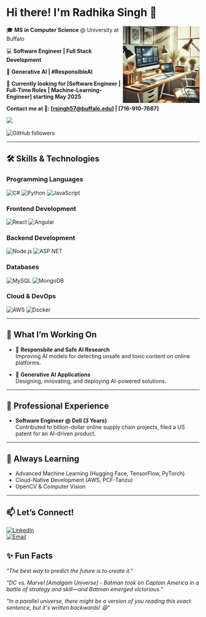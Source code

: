 # Hi there! I'm Radhika Singh 👋

<img src="https://github.com/radhika-singh-10/radhika-singh-10/blob/main/working_desktop_setup.gif" alt="Work in Progress :)"  width="200" align='right'/>

🎓 **MS in Computer Science** @ University at Buffalo  

💻 **Software Engineer | Full Stack Development** 

🤖 **Generative AI | #ResponsibleAI**  

🚀 **Currently looking for [Software Engineer | Full-Time Roles | Machine-Learning-Engineer] starting May 2025**

**Contact me at 📧: [rsingh57@buffalo.edu] | [716-910-7687]**


![](https://komarev.com/ghpvc/?username=radhika-singh-10)

![GitHub followers](https://img.shields.io/github/followers/radhika-singh-10?label=Follow&style=social)

---

## 🛠️ Skills & Technologies

### **Programming Languages**

![C#](https://img.shields.io/badge/C%23-239120?style=for-the-badge&logo=c-sharp&logoColor=white)  ![Python](https://img.shields.io/badge/Python-3776AB?style=for-the-badge&logo=python&logoColor=white)  ![JavaScript](https://img.shields.io/badge/JavaScript-F7DF1E?style=for-the-badge&logo=javascript&logoColor=black)

### **Frontend Development**
![React](https://img.shields.io/badge/React-20232A?style=for-the-badge&logo=react&logoColor=61DAFB)  ![Angular](https://img.shields.io/badge/Angular-DD0031?style=for-the-badge&logo=angular&logoColor=white)


### **Backend Development**
<img src="https://camo.githubusercontent.com/d21012299f2ccd4a7d73b13f896b0be91c9e71bb7f0b51f1cbfb783ed6b9f9b1/68747470733a2f2f63646e2e6a7364656c6976722e6e65742f67682f64657669636f6e732f64657669636f6e2f69636f6e732f6e6f64656a732f6e6f64656a732d6f726967696e616c2e737667" alt="Node.js" width="40" height="40">   <img src="https://cdn.jsdelivr.net/gh/devicons/devicon/icons/dot-net/dot-net-original.svg" alt="ASP.NET" width="40" height="40">

### **Databases**
![MySQL](https://img.shields.io/badge/MySQL-4479A1?style=for-the-badge&logo=mysql&logoColor=white) ![MongoDB](https://img.shields.io/badge/MongoDB-47A248?style=for-the-badge&logo=mongodb&logoColor=white)

### **Cloud & DevOps**
 ![AWS](https://img.shields.io/badge/AWS-232F3E?style=for-the-badge&logo=amazon-aws&logoColor=white) ![Docker](https://img.shields.io/badge/Docker-2496ED?style=for-the-badge&logo=docker&logoColor=white)  


---

## 🚀 What I’m Working On
- 🌟 **Responsbile and Safe AI Research**  
  Improving AI models for detecting unsafe and toxic content on online platforms.
  
- 🤖 **Generative AI Applications**  
  Designing, innovating, and deploying AI-powered solutions.  

---

## 💼 Professional Experience
- **Software Engineer @ Dell (3 Years)**  
  Contributed to billion-dollar online supply chain projects, filed a US patent for an AI-driven product.  

---

## 🌱 Always Learning
- Advanced Machine Learning (Hugging Face, TensorFlow, PyTorch)  
- Cloud-Native Development (AWS, PCF-Tanzu)  
- OpenCV & Computer Vision  

---

## 📫 Let’s Connect!
[![LinkedIn](https://img.shields.io/badge/-LinkedIn-blue?style=flat-square&logo=linkedin&logoColor=white)](https://linkedin.com/in/radhika-singh)  
[![Email](https://img.shields.io/badge/-Email-D14836?style=flat-square&logo=gmail&logoColor=white)](mailto:radhika.singh@example.com)  




## ✨ Fun Facts
_"The best way to predict the future is to create it."_  

_"DC vs. Marvel [Amalgam Universe] - Batman took on Captain America in a battle of strategy and skill—and Batman emerged victorious."_

_"In a parallel universe, there might be a version of you reading this exact sentence, but it's written backwards! 😄"_

<!---
Radhika-singh-10/radhika-singh-10 is a ✨ special ✨ repository because its `README.md` (this file) appears on your GitHub profile.
You can click the Preview link to take a look at your changes.

- 🌱 I’m currently learning to strengthen my data analytics, science, and mathematical foundations...
- 💞️ I'm looking to collaborate on new opportunities in the field of data analytics, science...
--->
